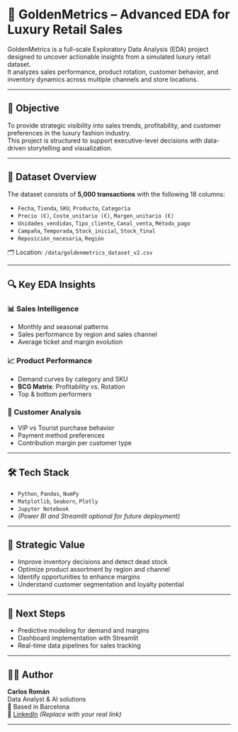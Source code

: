 # 💎 GoldenMetrics – Advanced EDA for Luxury Retail Sales

GoldenMetrics is a full-scale Exploratory Data Analysis (EDA) project designed to uncover actionable insights from a simulated luxury retail dataset.  
It analyzes sales performance, product rotation, customer behavior, and inventory dynamics across multiple channels and store locations.

---

## 🎯 Objective

To provide strategic visibility into sales trends, profitability, and customer preferences in the luxury fashion industry.  
This project is structured to support executive-level decisions with data-driven storytelling and visualization.

---

## 📁 Dataset Overview

The dataset consists of **5,000 transactions** with the following 18 columns:

- `Fecha`, `Tienda`, `SKU`, `Producto`, `Categoría`
- `Precio (€)`, `Coste_unitario (€)`, `Margen_unitario (€)`
- `Unidades_vendidas`, `Tipo_cliente`, `Canal_venta`, `Método_pago`
- `Campaña`, `Temporada`, `Stock_inicial`, `Stock_final`
- `Reposición_necesaria`, `Región`

🗂️ Location: `/data/goldenmetrics_dataset_v2.csv`

---

## 🔍 Key EDA Insights

### 📊 Sales Intelligence
- Monthly and seasonal patterns
- Sales performance by region and sales channel
- Average ticket and margin evolution

### 📈 Product Performance
- Demand curves by category and SKU
- **BCG Matrix**: Profitability vs. Rotation
- Top & bottom performers

### 🧠 Customer Analysis
- VIP vs Tourist purchase behavior
- Payment method preferences
- Contribution margin per customer type

---

## 🛠️ Tech Stack

- `Python`, `Pandas`, `NumPy`
- `Matplotlib`, `Seaborn`, `Plotly`
- `Jupyter Notebook`
- *(Power BI and Streamlit optional for future deployment)*

---

## 🧠 Strategic Value

- Improve inventory decisions and detect dead stock
- Optimize product assortment by region and channel
- Identify opportunities to enhance margins
- Understand customer segmentation and loyalty potential

---

## 🚀 Next Steps

- Predictive modeling for demand and margins
- Dashboard implementation with Streamlit
- Real-time data pipelines for sales tracking

---

## 👨‍💻 Author

**Carlos Román**  
Data Analyst & AI solutions  
📍 Based in Barcelona  
🔗 [LinkedIn](https://www.linkedin.com/in/tu-linkedin) *(Replace with your real link)*

---
